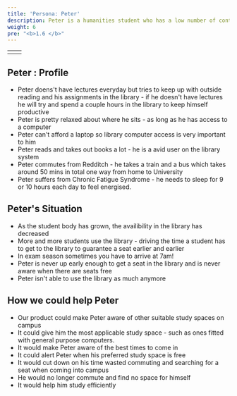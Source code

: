 ```yaml
---
title: 'Persona: Peter'
description: Peter is a humanities student who has a low number of contact hours
weight: 6
pre: "<b>1.6 </b>"
---
```

|   |   |
|---|---|
|   |   |

## Peter : Profile

* Peter doens't have lectures everyday but tries to keep up with outside reading and his assignments in the library - if he doesn't have lectures he will try and spend a couple hours in the library to keep himself productive
* Peter is pretty relaxed about where he sits - as long as he has access to a computer
* Peter can't afford a laptop so library computer access is very important to him
* Peter reads and takes out books a lot - he is a avid user on the library system
* Peter commutes from Redditch - he takes a train and a bus which takes around 50 mins in total one way from home to University
* Peter suffers from Chronic Fatigue Syndrome - he needs to sleep for 9 or 10 hours each day to feel energised.

## Peter's Situation

* As the student body has grown, the availibility in the library has decreased
* More and more students use the library - driving the time a student has to get to the library to guarantee a seat earlier and earlier 
* In exam season sometimes you have to arrive at 7am!
* Peter is never up early enough to get a seat in the library and is never aware when there are seats free
* Peter isn't able to use the library as much anymore

## How we could help Peter

* Our product could make Peter aware of other suitable study spaces on campus
* It could give him the most applicable study space - such as ones fitted with general purpose computers.
* It would make Peter aware of the best times to come in
* It could alert Peter when his preferred study space is free
* It would cut down on his time wasted commuting and searching for a seat when coming into campus
* He would no longer commute and find no space for himself
* It would help him study efficiently



